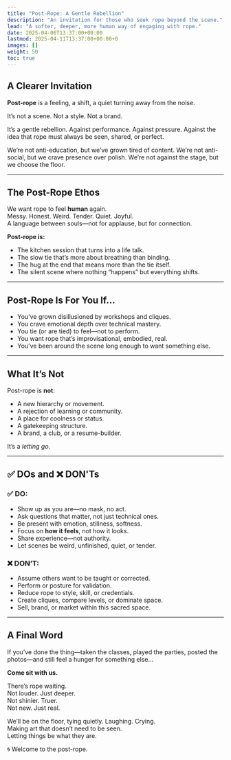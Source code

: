```yaml
---
title: "Post-Rope: A Gentle Rebellion"
description: "An invitation for those who seek rope beyond the scene."
lead: "A softer, deeper, more human way of engaging with rope."
date: 2025-04-06T13:37:00+00:00
lastmod: 2025-04-11T13:37:00+00:00+0
images: []
weight: 50
toc: true
---
```


## A Clearer Invitation

**Post-rope** is a feeling, a shift, a quiet turning away from the noise.

It’s not a scene. Not a style. Not a brand.

It’s a gentle rebellion. Against performance. Against pressure. Against the idea that rope must always be seen, shared, or perfect.

We’re not anti-education, but we’ve grown tired of content.
We’re not anti-social, but we crave presence over polish.
We’re not against the stage, but we choose the floor.

---

## The Post-Rope Ethos

We want rope to feel **human** again.  
Messy. Honest. Weird. Tender. Quiet. Joyful.  
A language between souls—not for applause, but for connection.

**Post-rope is:**
- The kitchen session that turns into a life talk.
- The slow tie that’s more about breathing than binding.
- The hug at the end that means more than the tie itself.
- The silent scene where nothing “happens” but everything shifts.

---

## Post-Rope Is For You If...

- You’ve grown disillusioned by workshops and cliques.
- You crave emotional depth over technical mastery.
- You tie (or are tied) to feel—not to perform.
- You want rope that’s improvisational, embodied, real.
- You’ve been around the scene long enough to want something else.

---

## What It’s Not

Post-rope is **not**:
- A new hierarchy or movement.
- A rejection of learning or community.
- A place for coolness or status.
- A gatekeeping structure.
- A brand, a club, or a resume-builder.

It’s a *letting go*.

---

## ✅ DOs and ❌ DON'Ts

### ✅ DO:
- Show up as you are—no mask, no act.
- Ask questions that matter, not just technical ones.
- Be present with emotion, stillness, softness.
- Focus on **how it feels**, not how it looks.
- Share experience—not authority.
- Let scenes be weird, unfinished, quiet, or tender.

### ❌ DON’T:
- Assume others want to be taught or corrected.
- Perform or posture for validation.
- Reduce rope to style, skill, or credentials.
- Create cliques, compare levels, or dominate space.
- Sell, brand, or market within this sacred space.

---

## A Final Word

If you’ve done the thing—taken the classes, played the parties, posted the photos—and still feel a hunger for something else…

**Come sit with us.**

There’s rope waiting.  
Not louder. Just deeper.  
Not shinier. Truer.  
Not new. Just real.

We’ll be on the floor, tying quietly. Laughing. Crying.  
Making art that doesn’t need to be seen.  
Letting things be what they are.

🌀 Welcome to the post-rope.

